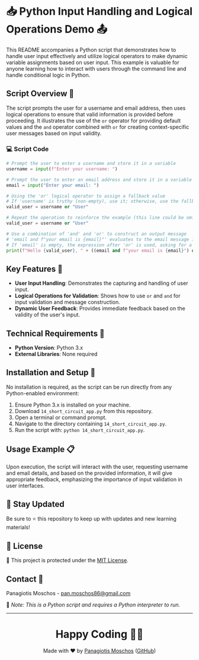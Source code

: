 # 📥 Python Input Handling and Logical Operations Demo 📤

This README accompanies a Python script that demonstrates how to handle user input effectively and utilize logical operators to make dynamic variable assignments based on user input. This example is valuable for anyone learning how to interact with users through the command line and handle conditional logic in Python.

## Script Overview 📘

The script prompts the user for a username and email address, then uses logical operations to ensure that valid information is provided before proceeding. It illustrates the use of the `or` operator for providing default values and the `and` operator combined with `or` for creating context-specific user messages based on input validity.

### :computer: Script Code

```python
# Prompt the user to enter a username and store it in a variable
username = input(f"Enter your username: ")

# Prompt the user to enter an email address and store it in a variable
email = input("Enter your email: ")

# Using the 'or' logical operator to assign a fallback value
# If 'username' is truthy (non-empty), use it; otherwise, use the fallback value "User"
valid_user = username or "User"

# Repeat the operation to reinforce the example (this line could be omitted as it's redundant)
valid_user = username or "User"

# Use a combination of 'and' and 'or' to construct an output message
# 'email and f"your email is {email}"' evaluates to the email message if 'email' is non-empty
# If 'email' is empty, the expression after 'or' is used, asking for a valid email address
print(f"Hello {valid_user}, " + ((email and f"your email is {email}") or ("please provide a valid email address.")))
```

## Key Features 🌟

- **User Input Handling**: Demonstrates the capturing and handling of user input.
- **Logical Operations for Validation**: Shows how to use `or` and `and` for input validation and message construction.
- **Dynamic User Feedback**: Provides immediate feedback based on the validity of the user's input.

## Technical Requirements 🔧

- **Python Version**: Python 3.x
- **External Libraries**: None required

## Installation and Setup 🚀

No installation is required, as the script can be run directly from any Python-enabled environment:
1. Ensure Python 3.x is installed on your machine.
2. Download `14_short_circuit_app.py` from this repository.
3. Open a terminal or command prompt.
4. Navigate to the directory containing `14_short_circuit_app.py`.
5. Run the script with: `python 14_short_circuit_app.py`.

## Usage Example 📋

Upon execution, the script will interact with the user, requesting username and email details, and based on the provided information, it will give appropriate feedback, emphasizing the importance of input validation in user interfaces.

## 📢 Stay Updated
Be sure to ⭐ this repository to keep up with updates and new learning materials!

## 📄 License
🔐 This project is protected under the [MIT License](https://mit-license.org/).

## Contact 📧
Panagiotis Moschos - pan.moschos86@gmail.com

🔗 *Note: This is a Python script and requires a Python interpreter to run.*

---
<h1 align="center">Happy Coding 👨‍💻</h1>

<p align="center">
  Made with ❤️ by <a href="https://www.linkedin.com/in/panagiotis-moschos">Panagiotis Moschos</a> (<a href="https://github.com/pmoschos">GitHub</a>)
</p>
